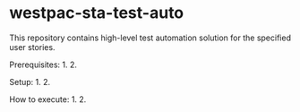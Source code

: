 # westpac-sta-test-auto
This repository contains high-level test automation solution for the specified user stories.

Prerequisites:
1.
2.

Setup:
1.
2.

How to execute:
1. 
2.
